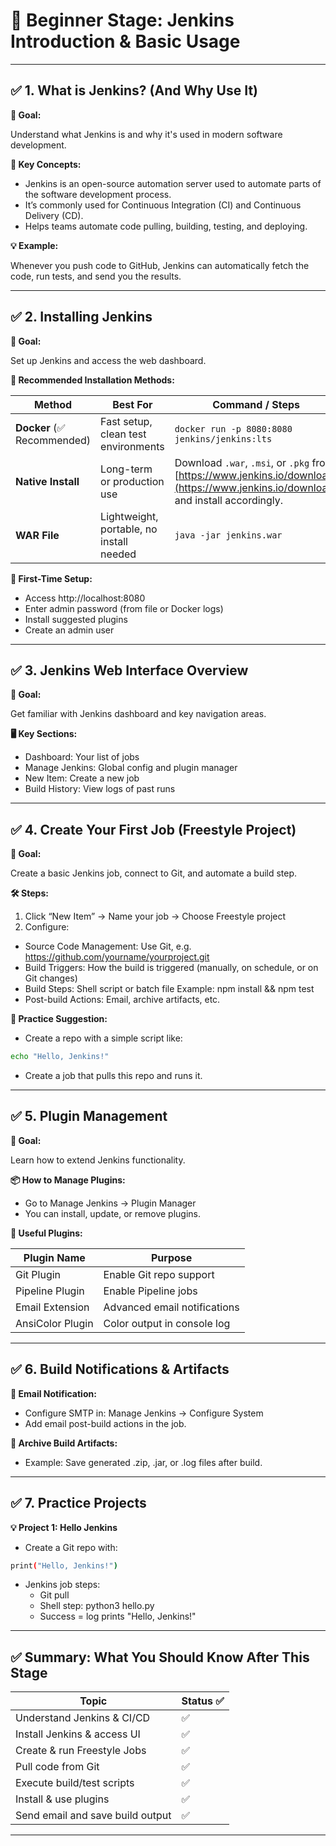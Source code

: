 # 🔰 Beginner Stage: Jenkins Introduction & Basic Usage

---

## ✅ 1. What is Jenkins? (And Why Use It)

**🎯 Goal:**

Understand what Jenkins is and why it's used in modern software development.

**📌 Key Concepts:**

- Jenkins is an open-source automation server used to automate parts of the software development process.
- It’s commonly used for Continuous Integration (CI) and Continuous Delivery (CD).
- Helps teams automate code pulling, building, testing, and deploying.

**💡 Example:**

Whenever you push code to GitHub, Jenkins can automatically fetch the code, run tests, and send you the results.

---

## ✅ 2. Installing Jenkins

**🎯 Goal:**

Set up Jenkins and access the web dashboard.

**🔧 Recommended Installation Methods:**

| Method | Best For | Command / Steps |
| --- | --- | --- |
| **Docker** (✅ Recommended) | Fast setup, clean test environments      | `docker run -p 8080:8080 jenkins/jenkins:lts` |
| **Native Install**          | Long-term or production use              | Download `.war`, `.msi`, or `.pkg` from [https://www.jenkins.io/download](https://www.jenkins.io/download) and install accordingly. |
| **WAR File**                | Lightweight, portable, no install needed | `java -jar jenkins.war` |

**🚀 First-Time Setup:**

- Access http://localhost:8080
- Enter admin password (from file or Docker logs)
- Install suggested plugins
- Create an admin user

---

## ✅ 3. Jenkins Web Interface Overview

**🎯 Goal:**

Get familiar with Jenkins dashboard and key navigation areas.

**🖥️ Key Sections:**

- Dashboard: Your list of jobs
- Manage Jenkins: Global config and plugin manager
- New Item: Create a new job
- Build History: View logs of past runs

---

## ✅ 4. Create Your First Job (Freestyle Project)

**🎯 Goal:**

Create a basic Jenkins job, connect to Git, and automate a build step.

**🛠 Steps:**

1. Click “New Item” → Name your job → Choose Freestyle project
2. Configure:
- Source Code Management: Use Git, e.g. https://github.com/yourname/yourproject.git
- Build Triggers: How the build is triggered (manually, on schedule, or on Git changes)
- Build Steps: Shell script or batch file Example: npm install && npm test
- Post-build Actions: Email, archive artifacts, etc.

**🧪 Practice Suggestion:**

- Create a repo with a simple script like:
```bash
echo "Hello, Jenkins!"
```
- Create a job that pulls this repo and runs it.

---

## ✅ 5. Plugin Management

**🎯 Goal:**

Learn how to extend Jenkins functionality.

**📦 How to Manage Plugins:**

- Go to Manage Jenkins → Plugin Manager
- You can install, update, or remove plugins.

**🔌 Useful Plugins:**

| Plugin Name      | Purpose                      |
| ---------------- | ---------------------------- |
| Git Plugin       | Enable Git repo support      |
| Pipeline Plugin  | Enable Pipeline jobs         |
| Email Extension  | Advanced email notifications |
| AnsiColor Plugin | Color output in console log  |

---

## ✅ 6. Build Notifications & Artifacts

**📧 Email Notification:**

- Configure SMTP in: Manage Jenkins → Configure System
- Add email post-build actions in the job.


**📂 Archive Build Artifacts:**

- Example: Save generated .zip, .jar, or .log files after build.

---

## ✅ 7. Practice Projects

**💡 Project 1: Hello Jenkins**

- Create a Git repo with:
```bash
print("Hello, Jenkins!")
```
- Jenkins job steps:
  - Git pull
  - Shell step: python3 hello.py
  - Success = log prints "Hello, Jenkins!"

---

## ✅ Summary: What You Should Know After This Stage

| Topic                            | Status ✅ |
| -------------------------------- | -------- |
| Understand Jenkins & CI/CD       | ✅        |
| Install Jenkins & access UI      | ✅        |
| Create & run Freestyle Jobs      | ✅        |
| Pull code from Git               | ✅        |
| Execute build/test scripts       | ✅        |
| Install & use plugins            | ✅        |
| Send email and save build output | ✅        |

---
